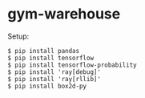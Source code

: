 # gym-warehouse

Setup:
```
$ pip install pandas
$ pip install tensorflow
$ pip install tensorflow-probability
$ pip install 'ray[debug]'
$ pip install 'ray[rllib]'
$ pip install box2d-py
```